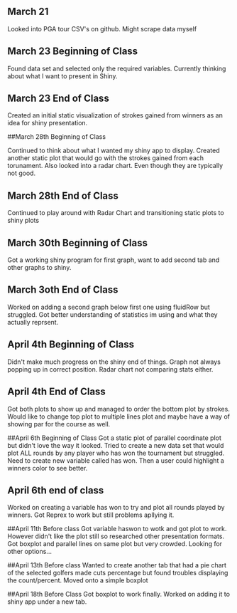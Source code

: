 ## March 21

Looked into PGA tour CSV's on github. Might scrape data myself

## March 23 Beginning of Class

Found data set and selected only the required variables. Currently thinking about what I want to present in Shiny. 

## March 23 End of Class

Created an initial static visualization of strokes gained from winners as an idea for shiny presentation. 

##March 28th Beginning of Class

Continued to think about what I wanted my shiny app to display. Created another static plot that would go with the strokes gained from each torunament. Also looked into a radar chart. Even though they are typically not good.

## March 28th End of Class
Continued to play around with Radar Chart and transitioning static plots to shiny plots


## March 30th Beginning of Class
Got a working shiny program for first graph, want to add second tab and other graphs to shiny. 

## March 3oth End of Class
Worked on adding a second graph below first one using fluidRow but struggled. Got better understanding of statistics im using and what they actually reprsent. 

## April 4th Beginning of Class
Didn't make much progress on the shiny end of things. Graph not always popping up in correct position. Radar chart not comparing stats either. 

## April 4th End of Class
Got both plots to show up and managed to order the bottom plot by strokes. Would like to change top plot to multiple lines plot and maybe have a way of showing par for the course as well.

##April 6th Beginning of Class
Got a static plot of parallel coordinate plot but didn't love the way it looked. Tried to create a new data set that would plot ALL rounds by any player who has won the tournament but struggled. Need to create new variable called has won. Then a user could highlight a winners color to see better. 

## April 6th end of class
Worked on creating a variable has won to try and plot all rounds played by winners. Got Reprex to work but still problems apllying it. 

##April 11th Before class 
Got variable haswon to wotk and got plot to work. However didn't like the plot still so researched other presentation formats. Got boxplot and parallel lines on same plot but very crowded. Looking for other options...

##April 13th Before class 
Wanted to create another tab that had a pie chart of the selected golfers made cuts percentage but found troubles displaying the count/percent. Moved onto a simple boxplot 

##April 18th Before Class
Got boxplot to work finally. Worked on adding it to shiny app under a new tab.

